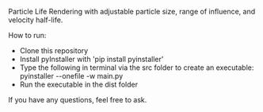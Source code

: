 Particle Life Rendering with adjustable particle size, range of influence, and velocity half-life.

How to run:
* Clone this repository
* Install pyInstaller with 'pip install pyinstaller'
* Type the following in terminal via the src folder to create an executable: pyinstaller --onefile -w main.py
* Run the executable in the dist folder

If you have any questions, feel free to ask.